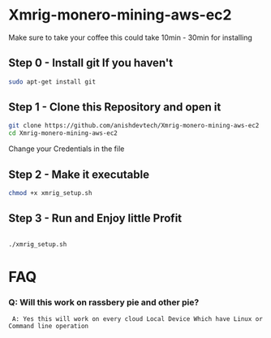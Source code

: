 # Xmrig-monero-mining-aws-ec2
Make sure to take your coffee this could take 10min - 30min for installing 
## Step 0 - Install git If you haven't 
```sh
sudo apt-get install git
```
## Step 1 - Clone this Repository and open it 
```sh
git clone https://github.com/anishdevtech/Xmrig-monero-mining-aws-ec2
cd Xmrig-monero-mining-aws-ec2
```
Change your Credentials in the file 
## Step 2 - Make it executable 
```sh
chmod +x xmrig_setup.sh
```
## Step 3 - Run and Enjoy little Profit
```sh

./xmrig_setup.sh

```
# FAQ
### Q: Will this work on rassbery pie and other pie? 
 ` A: Yes this will work on every cloud Local Device Which have Linux or Command line operation`

